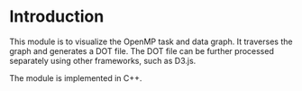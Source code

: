 # Introduction

This module is to visualize the OpenMP task and data graph.
It traverses the graph and generates a DOT file. The DOT file can be further processed separately using other frameworks, such as D3.js.

The module is implemented in C++.
